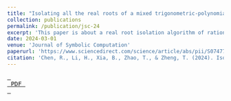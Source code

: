 ```yaml
---
title: "Isolating all the real roots of a mixed trigonometric-polynomial"
collection: publications
permalink: /publication/jsc-24
excerpt: 'This paper is about a real root isolation algorithm of rational univariate mixed trigonometric-polynomials'
date: 2024-03-01
venue: 'Journal of Symbolic Computation'
paperurl: 'https://www.sciencedirect.com/science/article/abs/pii/S0747717123000640'
citation: 'Chen, R., Li, H., Xia, B., Zhao, T., & Zheng, T. (2024). Isolating all the real roots of a mixed trigonometric-polynomial. Journal of Symbolic Computation, 121, 102250.'
---
```



[<kbd> <br> PDF <br> </kbd>][PDFLink]

<!---------------------------------------------------------------------------->

[PDFLink]: https://www.sciencedirect.com/science/article/abs/pii/S0747717123000640
